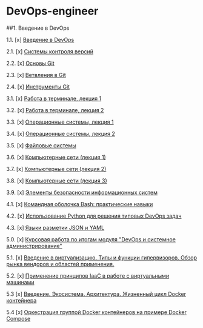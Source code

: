 # DevOps-engineer

##1. Введение в DevOps

1.1. [x] [Введение в DevOps](01-intro-01/README.md) 

2.1. [x] [Системы контроля версий](02-git-01-vcs/README.md)

2.2. [x] [Основы Git](02-git-02-base/README.md)

2.3. [x] [Ветвления в Git](02-git-03-branching/)

2.4. [x] [Инструменты Git](02-git-04-tools/) 

3.1. [x] [Работа в терминале, лекция 1](03-sysadmin-01-terminal/) 

3.2. [x] [Работа в терминале, лекция 2](03-sysadmin-02-terminal/) 

3.3. [x] [Операционные системы, лекция 1](03-sysadmin-03-os/) 

3.4. [x] [Операционные системы, лекция 2](03-sysadmin-04-os/)

3.5. [x] [Файловые системы](03-sysadmin-05-fs/) 

3.6. [x] [Компьютерные сети (лекция 1)](03-sysadmin-06-net/)

3.7. [х] [Компьютерные сети (лекция 2)](03-sysadmin-07-net/)

3.8. [х] [Компьютерные сети (лекция 3)](03-sysadmin-08-net/)

3.9. [х] [Элементы безопасности информационных систем](03-sysadmin-09-security/)

4.1. [x] [Командная оболочка Bash: практические навыки](04-script-01-bash/)

4.2. [x] [Использование Python для решения типовых DevOps задач](04-script-02-py/)

4.3. [x] [Языки разметки JSON и YAML](04-script-03-yaml/)

5.0. [x] [Курсовая работа по итогам модуля "DevOps и системное администрирование"](course-work/)

5.1. [x] [Введение в виртуализацию. Типы и функции гипервизоров. Обзор рынка вендоров и областей применения.](05-virt-01-basics/)

5.2. [x] [Применение принципов IaaC в работе с виртуальными машинами](05-virt-02-iaac/)

5.3  [x] [Введение. Экосистема. Архитектура. Жизненный цикл Docker контейнера](05-virt-03-docker/)

5.4  [x] [Оркестрация группой Docker контейнеров на примере Docker Compose](05-virt-04-docker-compose/)
